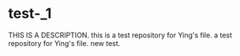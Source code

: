 # test-_1
THIS IS A DESCRIPTION.
this is a test repository for Ying's file.
a test repository for Ying's file.
new test.
